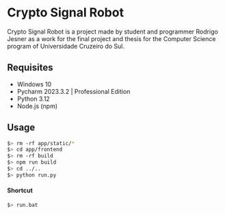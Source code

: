 # Crypto Signal Robot

Crypto Signal Robot is a project made by student and programmer Rodrigo Jesner as a work for the final project and thesis for the Computer Science program of Universidade Cruzeiro do Sul.

## Requisites

- Windows 10
- Pycharm 2023.3.2 | Professional Edition
- Python 3.12
- Node.js (npm)

## Usage


```bash
$> rm -rf app/static/*
$> cd app/frontend
$> rm -rf build
$> npm run build
$> cd ../..
$> python run.py
```

#### Shortcut

```bash
$> run.bat
```
